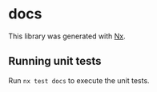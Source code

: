 # docs

This library was generated with [Nx](https://nx.dev).

## Running unit tests

Run `nx test docs` to execute the unit tests.

